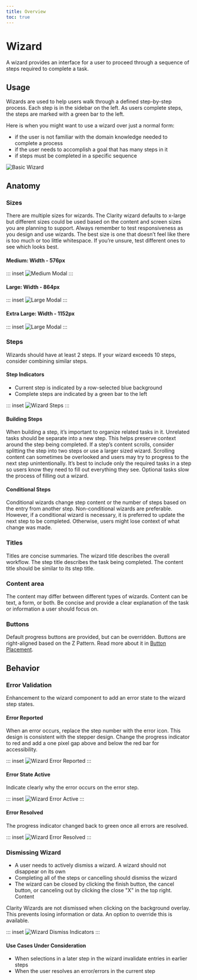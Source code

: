 ```yaml
---
title: Overview
toc: true
---
```


# Wizard

A wizard provides an interface for a user to proceed through a sequence of steps required to complete a task.

## Usage

Wizards are used to help users walk through a defined step-by-step process. Each step is in the sidebar on the left. As users complete steps, the steps are marked with a green bar to the left.

Here is when you might want to use a wizard over just a normal form:

- if the user is not familiar with the domain knowledge needed to complete a process
- if the user needs to accomplish a goal that has many steps in it
- if steps must be completed in a specific sequence

![Basic Wizard](./_images/basic.png)

<doc-demo src="/demos/wizard/basic-ng.html" demo="/demos/wizard/basic-css.html"/></doc-demo>

## Anatomy

### Sizes

There are multiple sizes for wizards. The Clarity wizard defaults to x-large but different sizes could be used based on the content and screen sizes you are planning to support. Always remember to test responsiveness as you design and use wizards. The best size is one that doesn’t feel like there is too much or too little whitespace. If you’re unsure, test different ones to see which looks best.

#### Medium: Width - 576px

::: inset
![Medium Modal](./_images/wizard-md.png)
:::

#### Large: Width - 864px

::: inset
![Large Modal](./_images/wizard-lg.png)
:::

#### Extra Large: Width - 1152px

::: inset
![Large Modal](./_images/wizard-xl.png)
:::

### Steps

Wizards should have at least 2 steps. If your wizard exceeds 10 steps, consider combining similar steps.

<ClrRow>

<div class="clr-col-6">

#### Step Indicators

- Current step is indicated by a row-selected blue background
- Complete steps are indicated by a green bar to the left

</div>
<div class="clr-col-6">

::: inset
![Wizard Steps](./_images/wizard-steps.png)
:::

</div>
</ClrRow>

#### Building Steps

When building a step, it’s important to organize related tasks in it. Unrelated tasks should be separate into a new step. This helps preserve context around the step being completed.
If a step’s content scrolls, consider splitting the step into two steps or use a larger sized wizard. Scrolling content can sometimes be overlooked and users may try to progress to the next step unintentionally.
It’s best to include only the required tasks in a step so users know they need to fill out everything they see. Optional tasks slow the process of filling out a wizard.

#### Conditional Steps

Conditional wizards change step content or the number of steps based on the entry from another step. Non-conditional wizards are preferable. However, if a conditional wizard is necessary, it is preferred to update the next step to be completed. Otherwise, users might lose context of what change was made.

### Titles

Titles are concise summaries. The wizard title describes the overall workflow. The step title describes the task being completed. The content title should be similar to its step title.

### Content area

The content may differ between different types of wizards. Content can be text, a form, or both. Be concise and provide a clear explanation of the task or information a user should focus on.

### Buttons

Default progress buttons are provided, but can be overridden. Buttons are right-aligned based on the Z Pattern. Read more about it in [Button Placement](/components/button/#placement).

## Behavior

### Error Validation

Enhancement to the wizard component to add an error state to the wizard step states.

<ClrRow></ClrRow>
<ClrRow>

<div class="clr-col-6">

#### Error Reported

When an error occurs, replace the step number with the error icon. This design is consistent with the stepper design. Change the progress indicator to red and add a one pixel gap above and below the red bar for accessibility.

</div>
<div class="clr-col-6">

::: inset
![Wizard Error Reported](./_images/wizard-error-reported.png)
:::

</div>
</ClrRow>

<ClrRow>

<div class="clr-col-6">

#### Error State Active

Indicate clearly why the error occurs on the error step.

</div>
<div class="clr-col-6">

::: inset
![Wizard Error Active](./_images/wizard-error-active.png)
:::

</div>
</ClrRow>

<ClrRow>

<div class="clr-col-6">

#### Error Resolved

The progress indicator changed back to green once all errors are resolved.

</div>
<div class="clr-col-6">

::: inset
![Wizard Error Resolved](./_images/wizard-error-resolved.png)
:::

</div>
</ClrRow>

### Dismissing Wizard

<ClrRow>

<div class="clr-col-6">

- A user needs to actively dismiss a wizard. A wizard should not disappear on its own
- Completing all of the steps or cancelling should dismiss the wizard
- The wizard can be closed by clicking the finish button, the cancel button, or canceling out by clicking the close "X" in the top right.
  Content

<cds-alert status="warning" closable="false">
<cds-alert-content>
<div>Clarity Wizards are not dismissed when clicking on the background overlay. This prevents losing information or data. An option to override this is available.</div>
</cds-alert-content>
</cds-alert>

</div>
<div class="clr-col-6">

::: inset
![Wizard Dismiss Indicators](./_images/wizard-dismissing.png)
:::

</div>
</ClrRow>

#### Use Cases Under Consideration

- When selections in a later step in the wizard invalidate entries in earlier steps
- When the user resolves an error/errors in the current step

[//]: #Placement
[//]: #Content
